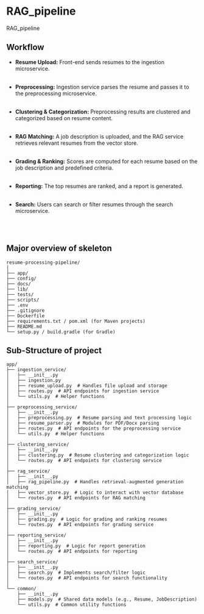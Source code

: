 # RAG_pipeline
RAG_pipeline


## Workflow

- **Resume Upload:** Front-end sends resumes to the ingestion microservice.
<br><br>
- **Preprocessing:** Ingestion service parses the resume and passes it to the preprocessing microservice.
<br><br>
- **Clustering & Categorization:** Preprocessing results are clustered and categorized based on resume content.
<br><br>
- **RAG Matching:** A job description is uploaded, and the RAG service retrieves relevant resumes from the vector store.
<br><br>
- **Grading & Ranking:** Scores are computed for each resume based on the job description and predefined criteria.
<br><br>

- **Reporting:** The top resumes are ranked, and a report is generated.
<br><br>
- **Search:** Users can search or filter resumes through the search microservice.

<br><br>
## Major overview of skeleton

```
resume-processing-pipeline/
│
├── app/
├── config/
├── docs/
├── lib/
├── tests/
├── scripts/
├── .env
├── .gitignore
├── Dockerfile
├── requirements.txt / pom.xml (for Maven projects)
├── README.md
└── setup.py / build.gradle (for Gradle)

````

## Sub-Structure of project
```
app/
├── ingestion_service/
│   ├── __init__.py
│   ├── ingestion.py
│   ├── resume_upload.py  # Handles file upload and storage
│   ├── routes.py  # API endpoints for ingestion service
│   └── utils.py  # Helper functions
│
├── preprocessing_service/
│   ├── __init__.py
│   ├── preprocessing.py  # Resume parsing and text processing logic
│   ├── resume_parser.py  # Modules for PDF/Docx parsing
│   ├── routes.py  # API endpoints for the preprocessing service
│   └── utils.py  # Helper functions
│
├── clustering_service/
│   ├── __init__.py
│   ├── clustering.py  # Resume clustering and categorization logic
│   └── routes.py  # API endpoints for clustering service
│
├── rag_service/
│   ├── __init__.py
│   ├── rag_pipeline.py  # Handles retrieval-augmented generation matching
│   ├── vector_store.py  # Logic to interact with vector database
│   └── routes.py  # API endpoints for RAG matching
│
├── grading_service/
│   ├── __init__.py
│   ├── grading.py  # Logic for grading and ranking resumes
│   └── routes.py  # API endpoints for grading service
│
├── reporting_service/
│   ├── __init__.py
│   ├── reporting.py  # Logic for report generation
│   └── routes.py  # API endpoints for reporting
│
├── search_service/
│   ├── __init__.py
│   ├── search.py  # Implements search/filter logic
│   └── routes.py  # API endpoints for search functionality
│
└── common/
    ├── __init__.py
    ├── models.py  # Shared data models (e.g., Resume, JobDescription)
    └── utils.py  # Common utility functions
```


<br><br>


